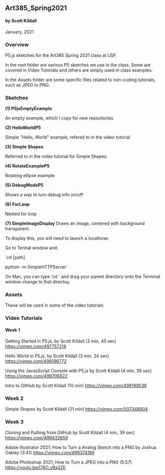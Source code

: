 ## Art385_Spring2021
#### by Scott Kildall
January, 2021


### Overview
P5.js sketches for the Art385 Spring 2021 class at USF.

In the root folder are various P5 sketches we use in the class. Some are covered in Video Tutorials and others are simply used in class examples.

In the Assets folder are some specific files related to non-coding tutorials, such as JPEG to PNG.

### Sketches
**(1) P5jsEmptyExample**

An empty example, which I copy for new repsoitories

**(2) HelloWorldP5**

Simple "Hello, World" example, refered to in the video tutorial

**(3) Simple Shapes**

Referred to in the video tutorial for Simple Shapes.

**(4) RotateExampleP5**

Rotating ellipse example

**(5) DebugModeP5**

Shows a way to turn debug info on/off

**(6) ForLoop**

Nested for loop


**(7) SimpleImageDisplay**
Draws an image, centered with background transparent.

To display this, you will need to launch a localhose.

Go to Terinal window and:

`cd [path]

python -m SimpleHTTPServer
`

On Mac, you can type 'cd ' and drag your parent directory onto the Terminal window change to that directoy.


### Assets
These will be used in some of the video tutorials

### Video Tutorials

#### Week 1
Getting Started in P5.js, by Scott Kildall (3 min, 45 sec)
https://vimeo.com/497757218

Hello World in P5.js, by Scott Kildall (3 min, 24 sec)
https://vimeo.com/498196772

Using the JavasScript Console with P5.js by Scott Kildall (4 min, 39 sec)
https://vimeo.com/499706822 

Intro to GitHub by Scott Kildall (10 min)
https://vimeo.com/498199539

### Week 2
Simple Shapes by Scott Kildall (21 min)
https://vimeo.com/507348804

### Week 3
Cloning and Pulliing from GitHub by Scott Kildall (4 min, 39 sec)
https://vimeo.com/499432659 


Adobe Illustrator 2021; How to Turn a Analog Sketch into a PNG by Joshua Oakley (3:41)
https://vimeo.com/499374186

Adobe Photoshop 2021; How to Turn a JPEG into a PNG (5:57)
https://youtu.be/l78O_yBa2ZE 
 


